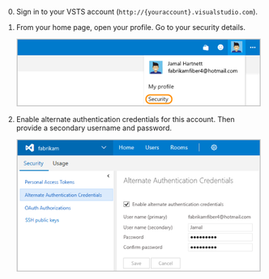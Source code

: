 0.  Sign in to your VSTS account 
(```http://{youraccount}.visualstudio.com```).

0.  From your home page, open your profile. Go to your security details.

	<img alt="Go to VSTS home, open your profile, go to Security" src="./_img/my-profile.png" style="border: 1px solid #CCCCCC" />

0. Enable alternate authentication credentials for this account. 
Then provide a secondary username and password.

   <img alt="Enable alternate authentication credentials link on the user profile page" src="./_img/enable-alternate-credentials.png" style="border: 1px solid #CCCCCC" />


